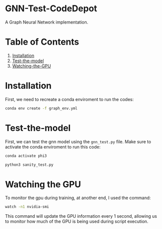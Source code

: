 # GNN-Test-CodeDepot

A Graph Neural Network implementation.

# Table of Contents
1. [Installation](#installation)
2. [Test-the-model](#Test-the-model)
3. [Watching-the-GPU](#watching-the-GPU)

# Installation
First, we need to recreate a conda enviroment to run the codes: 
```bash
conda env create -f graph_env.yml
```

# Test-the-model
First, we can test the gnn model using the `gnn_test.py` file. Make sure to activate the conda enviroment to run this code:

```bash
conda activate phi3

python3 sanity_test.py
```

# Watching the GPU
To monitor the gpu during training, at another end, I used the command:

```bash
watch -n1 nvidia-smi
```
This command will update the GPU information every 1 second, allowing us to monitor how much of the GPU is being used during script execution.



